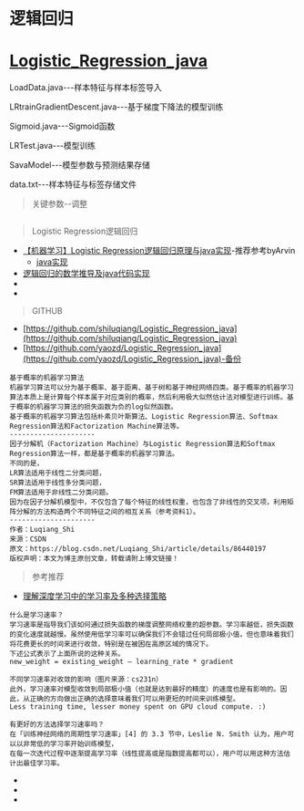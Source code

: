 # 逻辑回归
# [Logistic_Regression_java](https://github.com/shiluqiang/Logistic_Regression_java)
LoadData.java---样本特征与样本标签导入

LRtrainGradientDescent.java---基于梯度下降法的模型训练

Sigmoid.java---Sigmoid函数

LRTest.java---模型训练

SavaModel---模型参数与预测结果存储

data.txt---样本特征与标签存储文件

> 关键参数--调整
```
```

> Logistic Regression逻辑回归
- [【机器学习】Logistic Regression逻辑回归原理与java实现](https://blog.csdn.net/Luqiang_Shi/article/details/86440197)-推荐参考byArvin
    - [java实现](https://github.com/shiluqiang/Logistic_Regression_java)
- [逻辑回归的数学推导及java代码实现](https://blog.csdn.net/ygq114/article/details/78838247)
- []()
- []()
> GITHUB
- [https://github.com/shiluqiang/Logistic_Regression_java](https://github.com/shiluqiang/Logistic_Regression_java)
- [https://github.com/yaozd/Logistic_Regression_java](https://github.com/yaozd/Logistic_Regression_java)-备份

```
基于概率的机器学习算法
机器学习算法可以分为基于概率、基于距离、基于树和基于神经网络四类。基于概率的机器学习算法本质上是计算每个样本属于对应类别的概率，然后利用极大似然估计法对模型进行训练。基于概率的机器学习算法的损失函数为负的log似然函数。
基于概率的机器学习算法包括朴素贝叶斯算法、Logistic Regression算法、Softmax Regression算法和Factorization Machine算法等。
--------------------- 
因子分解机（Factorization Machine）与Logistic Regression算法和Softmax Regression算法一样，都是基于概率的机器学习算法。
不同的是，
LR算法适用于线性二分类问题，
SR算法适用于线性多分类问题，
FM算法适用于非线性二分类问题。
因为在因子分解机模型中，不仅包含了每个特征的线性权重，也包含了非线性的交叉项，利用矩阵分解的方法构造两个不同特征之间的相互关系（参考资料1）。
--------------------- 
作者：Luqiang_Shi 
来源：CSDN 
原文：https://blog.csdn.net/Luqiang_Shi/article/details/86440197 
版权声明：本文为博主原创文章，转载请附上博文链接！
```
> 参考推荐
- [理解深度学习中的学习率及多种选择策略](https://baijiahao.baidu.com/s?id=1591271039698173396)
```
什么是学习速率？
学习速率是指导我们该如何通过损失函数的梯度调整网络权重的超参数。学习率越低，损失函数的变化速度就越慢。虽然使用低学习率可以确保我们不会错过任何局部极小值，但也意味着我们将花费更长的时间来进行收敛，特别是在被困在高原区域的情况下。
下述公式表示了上面所说的这种关系。
new_weight = existing_weight — learning_rate * gradient

不同学习速率对收敛的影响（图片来源：cs231n）
此外，学习速率对模型收敛到局部极小值（也就是达到最好的精度）的速度也是有影响的。因此，从正确的方向做出正确的选择意味着我们可以用更短的时间来训练模型。
Less training time, lesser money spent on GPU cloud compute. :)

有更好的方法选择学习速率吗？
在「训练神经网络的周期性学习速率」[4] 的 3.3 节中，Leslie N. Smith 认为，用户可以以非常低的学习率开始训练模型，
在每一次迭代过程中逐渐提高学习率（线性提高或是指数提高都可以），用户可以用这种方法估计出最佳学习率。
```
- []()
- []()
- []()